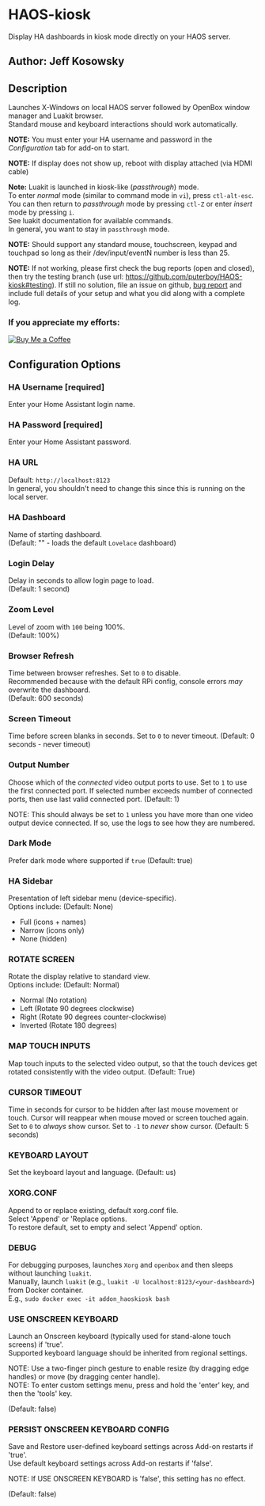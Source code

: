 # HAOS-kiosk

Display HA dashboards in kiosk mode directly on your HAOS server.

## Author: Jeff Kosowsky

## Description

Launches X-Windows on local HAOS server followed by OpenBox window manager
and Luakit browser.\
Standard mouse and keyboard interactions should work automatically.

**NOTE:** You must enter your HA username and password in the
*Configuration* tab for add-on to start.

**NOTE:** If display does not show up, reboot with display attached (via
HDMI cable)

**Note:** Luakit is launched in kiosk-like (*passthrough*) mode.\
To enter *normal* mode (similar to command mode in `vi`), press
`ctl-alt-esc`.\
You can then return to *passthrough* mode by pressing `ctl-Z` or enter
*insert* mode by pressing `i`.\
See luakit documentation for available commands.\
In general, you want to stay in `passthrough` mode.

**NOTE:** Should support any standard mouse, touchscreen, keypad and
touchpad so long as their /dev/input/eventN number is less than 25.

**NOTE:** If not working, please first check the bug reports (open and
closed), then try the testing branch (use url:
https://github.com/puterboy/HAOS-kiosk#testing). If still no solution, file
an issue on github,
[bug report](https://github.com/puterboy/HAOS-kiosk/issues) and include
full details of your setup and what you did along with a complete log.

### If you appreciate my efforts:

[![Buy Me a Coffee](https://cdn.buymeacoffee.com/buttons/v2/default-yellow.png)](https://www.buymeacoffee.com/puterboy)

## Configuration Options

### HA Username [required]

Enter your Home Assistant login name.

### HA Password [required]

Enter your Home Assistant password.

### HA URL

Default: `http://localhost:8123`\
In general, you shouldn't need to change this since this is running on the
local server.

### HA Dashboard

Name of starting dashboard.\
(Default: "" - loads the default `Lovelace` dashboard)

### Login Delay

Delay in seconds to allow login page to load.\
(Default: 1 second)

### Zoom Level

Level of zoom with `100` being 100%.\
(Default: 100%)

### Browser Refresh

Time between browser refreshes. Set to `0` to disable.\
Recommended because with the default RPi config, console errors *may*
overwrite the dashboard.\
(Default: 600 seconds)

### Screen Timeout

Time before screen blanks in seconds. Set to `0` to never timeout.
(Default: 0 seconds - never timeout)

### Output Number

Choose which of the *connected* video output ports to use. Set to `1` to
use the first connected port. If selected number exceeds number of
connected ports, then use last valid connected port. (Default: 1)

NOTE: This should always be set to `1` unless you have more than one video
output device connected. If so, use the logs to see how they are numbered.

### Dark Mode

Prefer dark mode where supported if `true` (Default: true)

### HA Sidebar

Presentation of left sidebar menu (device-specific).\
Options include: (Default: None)

- Full (icons + names)
- Narrow (icons only)
- None (hidden)

### ROTATE SCREEN

Rotate the display relative to standard view.\
Options include: (Default: Normal)

- Normal (No rotation)
- Left (Rotate 90 degrees clockwise)
- Right (Rotate 90 degrees counter-clockwise)
- Inverted (Rotate 180 degrees)

### MAP TOUCH INPUTS

Map touch inputs to the selected video output, so that the touch devices
get rotated consistently with the video output. (Default: True)

### CURSOR TIMEOUT

Time in seconds for cursor to be hidden after last mouse movement or touch.
Cursor will reappear when mouse moved or screen touched again. Set to `0`
to *always* show cursor. Set to `-1` to *never* show cursor. (Default: 5
seconds)

### KEYBOARD LAYOUT

Set the keyboard layout and language. (Default: us)

### XORG.CONF

Append to or replace existing, default xorg.conf file.\
Select 'Append' or 'Replace options.\
To restore default, set to empty and select 'Append' option.

### DEBUG

For debugging purposes, launches `Xorg` and `openbox` and then sleeps
without launching `luakit`.\
Manually, launch `luakit` (e.g.,
`luakit -U localhost:8123/<your-dashboard>`) from Docker container.\
E.g., `sudo docker exec -it addon_haoskiosk bash`

### USE ONSCREEN KEYBOARD

Launch an Onscreen keyboard (typically used for stand-alone touch screens) if 'true'.  
Supported keyboard language should be inherited from regional settings.

NOTE: Use a two-finger pinch gesture to enable resize (by dragging edge handles) or move (by dragging center handle).  
NOTE: To enter custom settings menu, press and hold the 'enter' key, and then the 'tools' key.

(Default: false)

### PERSIST ONSCREEN KEYBOARD CONFIG

Save and Restore user-defined keyboard settings across Add-on restarts if 'true'.  
Use default keyboard settings across Add-on restarts if 'false'.

NOTE: If USE ONSCREEN KEYBOARD is 'false', this setting has no effect.

(Default: false)

